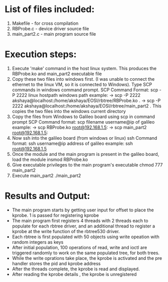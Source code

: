 

# List of files included:
1) Makefile - for cross compilation
2) RBProbe.c - device driver source file
3) main_part2.c - main program source file

# Execution steps:
1) Execute 'make' command in the host linux system. This produces the RBProbe.ko and main_part2 executable file
2) Copy these two files into windows first. (I was unable to connect the ethernet to the linux VM, so it is connected to Windows). Type SCP commands in windows command prompt.
SCP Command Format: scp -P 2222 linux hostpath windows path
example: 
-> scp -P 2222 akshaya@localhost:/home/akshaya/EOSI/rbtree/RBProbe.ko .
-> scp -P 2222 akshaya@localhost:/home/akshaya/EOSI/rbtree/main_part2 .
This copies the two files into the windows current directory
3) Copy the files from Windows to Galileo board using scp in command prompt
SCP Command format: scp filename username@ip of galileo
example:
-> scp RBProbe.ko root@192.168.1.5: 
-> scp main_part2 root@192.168.1.5: 
4) Now ssh into the galileo board (from windows or linux)
ssh Command format: ssh username@ip address of galileo
example:
ssh root@192.168.1.5 
5) Once the module and the main program is present in the galileo board, load the module
insmod RBProbe.ko
6) Give executable privileges to the main program's executable
chmod 777 main_part2
7) Execute main_part2
./main_part2

# Results and Output:
* The main program starts by getting user input for offset to place the kprobe. 1 is passed for registering kprobe
* The main program first registers 4 threads with 2 threads each to populate for each rbtree driver, and an additional thread to register a kprobe at the write function of the rbtree530 driver.
* Each rbtree is first populated with 50 objects using write opeation with random integers as keys
* After initial population, 100 operations of read, write and ioctl are triggered randomly to work on the same populated tree, for both trees.
* While the write oprations take place, the kprobe is activated and the pre handler stores the pid and kprobe address 
* After the threads complete, the kprobe is read and displayed.
* After reading the kprobe details , the kprobe is unregistered



